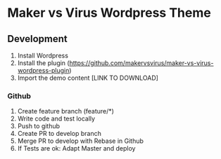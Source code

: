 # Maker vs Virus Wordpress Theme

## Development
1. Install Wordpress 
2. Install the plugin (https://github.com/makervsvirus/maker-vs-virus-wordpress-plugin)
3. Import the demo content [LINK TO DOWNLOAD]

### Github
1. Create feature branch (feature/*)
2. Write code and test locally
3. Push to github
4. Create PR to develop branch
5. Merge PR to develop with Rebase in Github
6. If Tests are ok: Adapt Master and deploy

